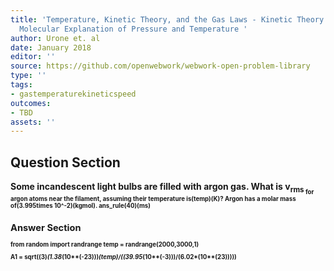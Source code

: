 ```yaml
---
title: 'Temperature, Kinetic Theory, and the Gas Laws - Kinetic Theory: Atomic and
  Molecular Explanation of Pressure and Temperature '
author: Urone et. al
date: January 2018
editor: ''
source: https://github.com/openwebwork/webwork-open-problem-library
type: ''
tags:
- gastemperaturekineticspeed
outcomes:
- TBD
assets: ''
---
```


## Question Section 

<b>
Some incandescent light bulbs are filled with argon gas. What is v<sub>rms<sub> for argon atoms near the filament, assuming their temperature is(temp)(K)? Argon has a molar mass of(3.995times 10^-2)(kgmol).
ans_rule(40)(ms)


## Answer Section

from random import randrange
temp = randrange(2000,3000,1)

A1 = sqrt((3)*(1.38*(10**(-23)))*(temp)/((39.95*(10**(-3)))/(6.02*(10**(23)))))